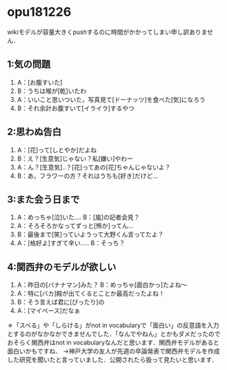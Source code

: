 # opu181226

wikiモデルが容量大きくpushするのに時間がかかってしまい申し訳ありません．

## 1:気の問題
1. A：[お腹すいた]
2. B：うちは喉が[乾]いたわ
3. A：いいこと思いついた，写真見て[ドーナッツ]を食べた[気]になろう
4. B：それ余計お腹すいて[イライラ]するやつ


## 2:思わぬ告白
1. A：[花]って[しとやか]だよね
2. B：え？[生意気]じゃない？私[嫌い]やわー
3. A：ん？[生意気]..？[花]ってあの[花]ちゃんじゃないよ？
4. B：あ，フラワーの方？それはうちも[好き]だけど...


## 3:また会う日まで
1. A：めっちゃ[泣]いた.... B：[嵐]の記者会見？
2. A：そろそろかなってずっと[怖か]ってん...
3. B：最後まで[笑]っていようって大野くん言ってたよ？
4. A：[格好よ]すぎて辛い..... B：そっち？


## 4:関西弁のモデルが欲しい
1. A：昨日の[バナナマン]みた？ B：めっちゃ[面白かっ]たよね〜
2. A：特に[バカ]殿が出てくるとことか最高だったよね！
3. B：そう言えば君に[ぴったり]の
4. A：[マイペース]だなぁ

＊「スベる」や「しらける」がnot in vocabularyで「面白い」の反意語を入力とするのがなかなかできませんでした．「なんでやねん」とかもダメだったのでおそらく関西弁はnot in vocabularyなんだと思います．関西弁モデルがあると面白いかもですね．
→神戸大学の友人が先週の卒論発表で関西弁モデルを作成した研究を聞いたと言っていました．公開されたら扱って見たいと思います．


